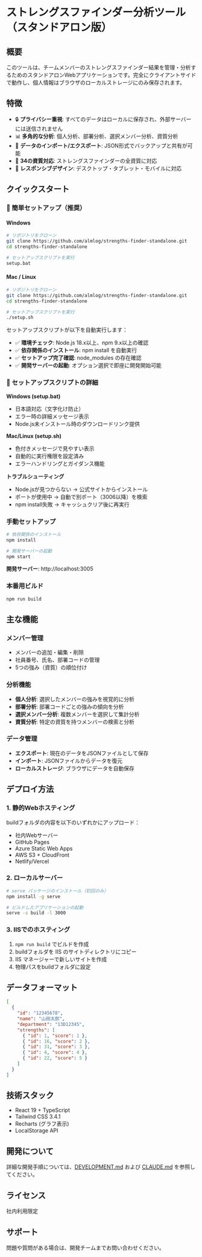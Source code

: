 # ストレングスファインダー分析ツール（スタンドアロン版）

## 概要
このツールは、チームメンバーのストレングスファインダー結果を管理・分析するためのスタンドアロンWebアプリケーションです。完全にクライアントサイドで動作し、個人情報はブラウザのローカルストレージにのみ保存されます。

## 特徴
- 🔒 **プライバシー重視**: すべてのデータはローカルに保存され、外部サーバーには送信されません
- 📊 **多角的な分析**: 個人分析、部署分析、選択メンバー分析、資質分析
- 💾 **データのインポート/エクスポート**: JSON形式でバックアップと共有が可能
- 🎯 **34の資質対応**: ストレングスファインダーの全資質に対応
- 📱 **レスポンシブデザイン**: デスクトップ・タブレット・モバイルに対応

## クイックスタート

### 🚀 簡単セットアップ（推奨）

#### Windows
```bash
# リポジトリをクローン
git clone https://github.com/almlog/strengths-finder-standalone.git
cd strengths-finder-standalone

# セットアップスクリプトを実行
setup.bat
```

#### Mac / Linux
```bash
# リポジトリをクローン
git clone https://github.com/almlog/strengths-finder-standalone.git
cd strengths-finder-standalone

# セットアップスクリプトを実行
./setup.sh
```

セットアップスクリプトが以下を自動実行します：
- ✅ **環境チェック**: Node.js 18.x以上、npm 9.x以上の確認
- ✅ **依存関係のインストール**: npm install を自動実行
- ✅ **セットアップ完了確認**: node_modules の存在確認
- ✅ **開発サーバーの起動**: オプション選択で即座に開発開始可能

### 🔧 セットアップスクリプトの詳細

**Windows (setup.bat)**
- 日本語対応（文字化け防止）
- エラー時の詳細メッセージ表示
- Node.js未インストール時のダウンロードリンク提供

**Mac/Linux (setup.sh)**  
- 色付きメッセージで見やすい表示
- 自動的に実行権限を設定済み
- エラーハンドリングとガイダンス機能

**トラブルシューティング**
- Node.jsが見つからない → 公式サイトからインストール
- ポートが使用中 → 自動で別ポート（3006以降）を検索
- npm install失敗 → キャッシュクリア後に再実行

### 手動セットアップ
```bash
# 依存関係のインストール
npm install

# 開発サーバーの起動
npm start
```
**開発サーバー**: http://localhost:3005

### 本番用ビルド
```bash
npm run build
```

## 主な機能

### メンバー管理
- メンバーの追加・編集・削除
- 社員番号、氏名、部署コードの管理
- 5つの強み（資質）の順位付け

### 分析機能
- **個人分析**: 選択したメンバーの強みを視覚的に分析
- **部署分析**: 部署コードごとの強みの傾向を分析
- **選択メンバー分析**: 複数メンバーを選択して集計分析
- **資質分析**: 特定の資質を持つメンバーの検索と分析

### データ管理
- **エクスポート**: 現在のデータをJSONファイルとして保存
- **インポート**: JSONファイルからデータを復元
- **ローカルストレージ**: ブラウザにデータを自動保存

## デプロイ方法

### 1. 静的Webホスティング
buildフォルダの内容を以下のいずれかにアップロード：
- 社内Webサーバー
- GitHub Pages
- Azure Static Web Apps
- AWS S3 + CloudFront
- Netlify/Vercel

### 2. ローカルサーバー
```bash
# serve パッケージのインストール（初回のみ）
npm install -g serve

# ビルドしたアプリケーションの起動
serve -s build -l 3000
```

### 3. IISでのホスティング
1. `npm run build` でビルドを作成
2. buildフォルダを IIS のサイトディレクトリにコピー
3. IIS マネージャーで新しいサイトを作成
4. 物理パスをbuildフォルダに設定

## データフォーマット
```json
[
  {
    "id": "12345678",
    "name": "山田太郎", 
    "department": "13D12345",
    "strengths": [
      { "id": 1, "score": 1 },
      { "id": 16, "score": 2 },
      { "id": 31, "score": 3 },
      { "id": 4, "score": 4 },
      { "id": 22, "score": 5 }
    ]
  }
]
```

## 技術スタック
- React 19 + TypeScript
- Tailwind CSS 3.4.1
- Recharts (グラフ表示)
- LocalStorage API

## 開発について
詳細な開発手順については、[DEVELOPMENT.md](./DEVELOPMENT.md) および [CLAUDE.md](./CLAUDE.md) を参照してください。

## ライセンス
社内利用限定

## サポート
問題や質問がある場合は、開発チームまでお問い合わせください。